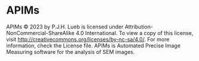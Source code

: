 # APIMs
APIMs © 2023 by P.J.H. Lueb is licensed under Attribution-NonCommercial-ShareAlike 4.0 International. To view a copy of this license, visit http://creativecommons.org/licenses/by-nc-sa/4.0/. For more information, check the License file.
APIMs is Automated Precise Image Measuring software for the analysis of SEM images.
